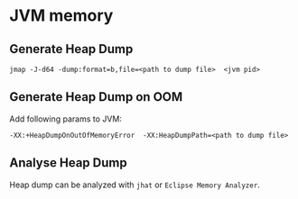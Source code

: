 # JVM memory

## Generate Heap Dump

```
jmap -J-d64 -dump:format=b,file=<path to dump file>  <jvm pid>
```

## Generate Heap Dump on OOM

Add following params to JVM:

```
-XX:+HeapDumpOnOutOfMemoryError  -XX:HeapDumpPath=<path to dump file>
```

## Analyse Heap Dump

Heap dump can be analyzed with `jhat` or `Eclipse Memory Analyzer`.
